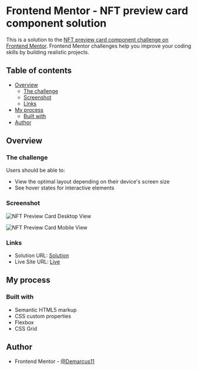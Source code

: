 # Frontend Mentor - NFT preview card component solution

This is a solution to the [NFT preview card component challenge on Frontend Mentor](https://www.frontendmentor.io/challenges/nft-preview-card-component-SbdUL_w0U). Frontend Mentor challenges help you improve your coding skills by building realistic projects.

## Table of contents

- [Overview](#overview)
  - [The challenge](#the-challenge)
  - [Screenshot](#screenshot)
  - [Links](#links)
- [My process](#my-process)
  - [Built with](#built-with)
- [Author](#author)

## Overview

### The challenge

Users should be able to:

- View the optimal layout depending on their device's screen size
- See hover states for interactive elements

### Screenshot

![NFT Preview Card Desktop View](https://drive.google.com/uc?export=view&id=1eCsXCBEQp_NFYdZOQrryF_FkuY2Ca3nA)

![NFT Preview Card Mobile View](https://drive.google.com/uc?export=view&id=1zasJE636LlcMjyUWdHE11GkrW7QKhT0i)

### Links

- Solution URL: [Solution](https://your-solution-url.com)
- Live Site URL: [Live](https://your-live-site-url.com)

## My process

### Built with

- Semantic HTML5 markup
- CSS custom properties
- Flexbox
- CSS Grid

## Author

- Frontend Mentor - [@Demarcus11](https://www.frontendmentor.io/profile/Demarcus11)
